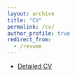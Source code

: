 ```yaml
---
layout: archive
title: "CV"
permalink: /cv/
author_profile: true
redirect_from:
  - /resume
---
```


* <a href="https://drive.google.com/file/d/1QnsPNUw9ytzPo83BKZ94zaS5G_MFGMEu/view?usp=sharing" target="_blank">Detailed CV</a>
